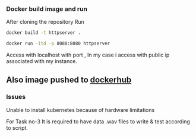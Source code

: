 ### Docker build image and run
After cloning the repository
Run

```sh
docker build -t httpserver .
```

```sh
docker run -itd -p 8080:8080 httpserver
```

Access with localhost with port , In my case i access with public ip associated with my instance.

Also image pushed to [dockerhub](https://hub.docker.com/r/sandeepdocker45/httpserver)
---

### Issues
Unable to install kubernetes because of hardware limitations

For Task no-3
It is required to have data .wav files to write & test according to script.  
